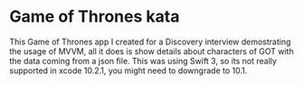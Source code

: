#  Game of Thrones kata

This Game of Thrones app I created for a Discovery interview demostrating the usage of MVVM, all it does is show details about characters of GOT with the data coming from a json file. This was using Swift 3, so its not really supported in xcode 10.2.1, you might need to downgrade to 10.1.
